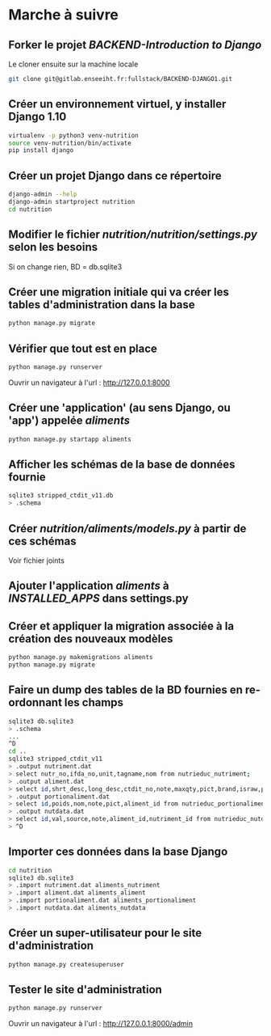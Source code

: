 # Marche à suivre

## Forker le projet *BACKEND-Introduction to Django*
Le cloner ensuite sur la machine locale
```bash
git clone git@gitlab.enseeiht.fr:fullstack/BACKEND-DJANGO1.git
```

## Créer un environnement virtuel, y installer Django 1.10
```bash
virtualenv -p python3 venv-nutrition
source venv-nutrition/bin/activate
pip install django
```

## Créer un projet Django dans ce répertoire
```bash
django-admin --help
django-admin startproject nutrition
cd nutrition
```

## Modifier le fichier *nutrition/nutrition/settings.py* selon les besoins
Si on change rien, BD = db.sqlite3

## Créer une migration initiale qui va créer les tables d'administration dans la base
```bash
python manage.py migrate
```

## Vérifier que tout est en place
```bash
python manage.py runserver
```
Ouvrir un navigateur à l'url : http://127.0.0.1:8000


## Créer une 'application' (au sens Django, ou 'app') appelée *aliments*
```bash
python manage.py startapp aliments
```

## Afficher les schémas de la base de données fournie
```bash
sqlite3 stripped_ctdit_v11.db
> .schema
```

## Créer *nutrition/aliments/models.py* à partir de ces schémas
Voir fichier joints


## Ajouter l'application *aliments* à *INSTALLED_APPS* dans settings.py


## Créer et appliquer la migration associée à la création des nouveaux modèles
```bash
python manage.py makemigrations aliments
python manage.py migrate
```

## Faire un dump des tables de la BD fournies en re-ordonnant les champs
```bash
sqlite3 db.sqlite3
> .schema
...
^D
cd ..
sqlite3 stripped_ctdit_v11
> .output nutriment.dat
> select nutr_no,ifda_no,unit,tagname,nom from nutrieduc_nutriment;
> .output aliment.dat
> select id,shrt_desc,long_desc,ctdit_no,note,maxqty,pict,brand,israw,packpict,keywords from nutrieduc_aliment;
> .output portionaliment.dat
> select id,poids,nom,note,pict,aliment_id from nutrieduc_portionaliment;
> .output nutdata.dat
> select id,val,source,note,aliment_id,nutriment_id from nutrieduc_nutdata;
> ^D
```

## Importer ces données dans la base Django
```bash
cd nutrition
sqlite3 db.sqlite3
> .import nutriment.dat aliments_nutriment
> .import aliment.dat aliments_aliment
> .import portionaliment.dat aliments_portionaliment
> .import nutdata.dat aliments_nutdata
```

## Créer un super-utilisateur pour le site d'administration
```bash
python manage.py createsuperuser
```


## Tester le site d'administration
```bash
python manage.py runserver
```
Ouvrir un navigateur à l'url : http://127.0.0.1:8000/admin

